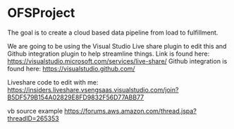 
# OFSProject
The goal is to create a cloud based data pipeline from load to fulfillment.

We are going to be using the Visual Studio Live share plugin to edit this and Github integration plugin to help streamline things.
Link is found here: https://visualstudio.microsoft.com/services/live-share/
Github integration is found here: https://visualstudio.github.com/

Liveshare code to edit with me: https://insiders.liveshare.vsengsaas.visualstudio.com/join?B5DF579B154A02829E8FD9832F56D77ABB77


vb source example https://forums.aws.amazon.com/thread.jspa?threadID=265353
